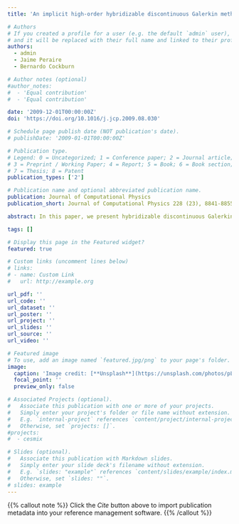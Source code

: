 ```yaml
---
title: 'An implicit high-order hybridizable discontinuous Galerkin method for nonlinear convection-diffusion equations'

# Authors
# If you created a profile for a user (e.g. the default `admin` user), write the username (folder name) here
# and it will be replaced with their full name and linked to their profile.
authors:  
  - admin
  - Jaime Peraire
  - Bernardo Cockburn

# Author notes (optional)
#author_notes:
#  - 'Equal contribution'
#  - 'Equal contribution'

date: '2009-12-01T00:00:00Z'
doi: 'https://doi.org/10.1016/j.jcp.2009.08.030'

# Schedule page publish date (NOT publication's date).
# publishDate: '2009-01-01T00:00:00Z'

# Publication type.
# Legend: 0 = Uncategorized; 1 = Conference paper; 2 = Journal article;
# 3 = Preprint / Working Paper; 4 = Report; 5 = Book; 6 = Book section;
# 7 = Thesis; 8 = Patent
publication_types: ['2']

# Publication name and optional abbreviated publication name.
publication: Journal of Computational Physics
publication_short: Journal of Computational Physics 228 (23), 8841-8855

abstract: In this paper, we present hybridizable discontinuous Galerkin methods for the numerical solution of steady and time-dependent nonlinear convection?diffusion equations. The methods are devised by expressing the approximate scalar variable and corresponding flux in terms of an approximate trace of the scalar variable and then explicitly enforcing the jump condition of the numerical fluxes across the element boundary. Applying the Newton?Raphson procedure and the hybridization technique, we obtain a global equation system solely in terms of the approximate trace of the scalar variable at every Newton iteration. The high number of globally coupled degrees of freedom in the discontinuous Galerkin approximation is therefore significantly reduced. We then extend the method to time-dependent problems by approximating the time derivative by means of backward difference formulae. When the time-marching method is p+1 order accurate and when polynomials of degree p are used to represent the scalar variable, each component of the flux and the approximate trace, we observe that the approximations for the scalar variable and the flux converge with the optimal order of p+1 in the L2 norm. Finally, we apply element-by-element postprocessing schemes to obtain new approximations of the flux and the scalar variable. The new approximate flux, which has a continuous interelement normal component, is shown to converge with order p+1 in the L2 norm. The new approximate scalar variable is shown to converge with order p+2 in the L2 norm. The postprocessing is performed at the element level and is thus much less expensive than the solution procedure. For the time-dependent case, the postprocessing does not need to be applied at each time step but only at the times for which an enhanced solution is required. Extensive numerical results are provided to demonstrate the performance of the present method.

tags: []

# Display this page in the Featured widget?
featured: true

# Custom links (uncomment lines below)
# links:
# - name: Custom Link
#   url: http://example.org

url_pdf: ''
url_code: ''
url_dataset: ''
url_poster: ''
url_project: ''
url_slides: ''
url_source: ''
url_video: ''

# Featured image
# To use, add an image named `featured.jpg/png` to your page's folder.
image:
  caption: 'Image credit: [**Unsplash**](https://unsplash.com/photos/pLCdAaMFLTE)'
  focal_point: ''
  preview_only: false

# Associated Projects (optional).
#   Associate this publication with one or more of your projects.
#   Simply enter your project's folder or file name without extension.
#   E.g. `internal-project` references `content/project/internal-project/index.md`.
#   Otherwise, set `projects: []`.
#projects:
#  - cesmix

# Slides (optional).
#   Associate this publication with Markdown slides.
#   Simply enter your slide deck's filename without extension.
#   E.g. `slides: "example"` references `content/slides/example/index.md`.
#   Otherwise, set `slides: ""`.
# slides: example
---
```


{{% callout note %}}
Click the _Cite_ button above to import publication metadata into your reference management software.
{{% /callout %}}

